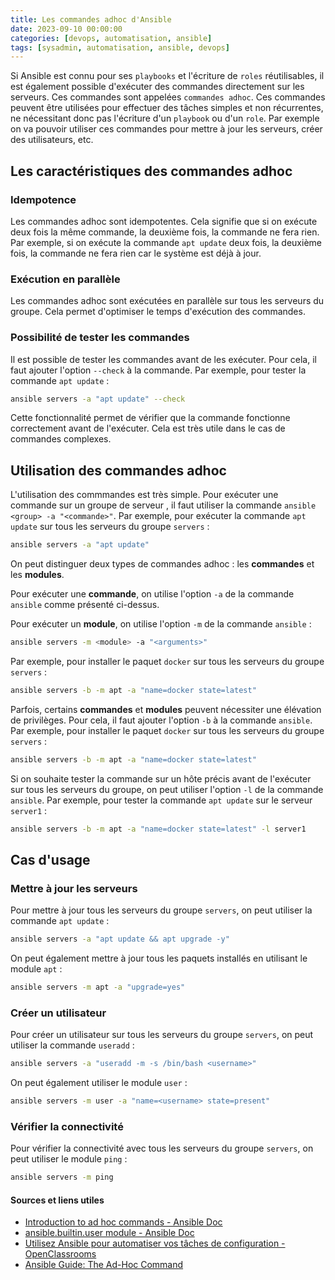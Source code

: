 ```yaml
---
title: Les commandes adhoc d'Ansible
date: 2023-09-10 00:00:00  
categories: [devops, automatisation, ansible]
tags: [sysadmin, automatisation, ansible, devops]
---
```


Si Ansible est connu pour ses `playbooks` et l'écriture de `roles` réutilisables, il est également possible d'exécuter des commandes directement sur les serveurs. Ces commandes sont appelées `commandes adhoc`. Ces commandes peuvent être utilisées pour effectuer des tâches simples et non récurrentes, ne nécessitant donc pas l'écriture d'un `playbook` ou d'un `role`. Par exemple on va pouvoir utiliser ces commandes pour mettre à jour les serveurs, créer des utilisateurs, etc.

## Les caractéristiques des commandes adhoc

### Idempotence

Les commandes adhoc sont idempotentes. Cela signifie que si on exécute deux fois la même commande, la deuxième fois, la commande ne fera rien. Par exemple, si on exécute la commande `apt update` deux fois, la deuxième fois, la commande ne fera rien car le système est déjà à jour.

### Exécution en parallèle

Les commandes adhoc sont exécutées en parallèle sur tous les serveurs du groupe. Cela permet d'optimiser le temps d'exécution des commandes.

### Possibilité de tester les commandes

Il est possible de tester les commandes avant de les exécuter. Pour cela, il faut ajouter l'option `--check` à la commande. Par exemple, pour tester la commande `apt update` :

```bash
ansible servers -a "apt update" --check
```

Cette fonctionnalité permet de vérifier que la commande fonctionne correctement avant de l'exécuter. Cela est très utile dans le cas de commandes complexes.


## Utilisation des commandes adhoc

L'utilisation des commmandes est très simple. Pour exécuter une commande sur un groupe de serveur <group>, il faut utiliser la commande `ansible <group> -a "<commande>"`. Par exemple, pour exécuter la commande `apt update` sur tous les serveurs du groupe `servers` :

```bash
ansible servers -a "apt update"
```

On peut distinguer deux types de commandes adhoc : les **commandes** et les **modules**.

Pour exécuter une **commande**, on utilise l'option `-a` de la commande `ansible` comme présenté ci-dessus. 

Pour exécuter un **module**, on utilise l'option `-m` de la commande `ansible` :

```bash
ansible servers -m <module> -a "<arguments>"
```

Par exemple, pour installer le paquet `docker` sur tous les serveurs du groupe `servers` :

```bash
ansible servers -b -m apt -a "name=docker state=latest"
```

Parfois, certains **commandes** et **modules** peuvent nécessiter une élévation de privilèges. Pour cela, il faut ajouter l'option `-b` à la commande `ansible`. Par exemple, pour installer le paquet `docker` sur tous les serveurs du groupe `servers` :

```bash
ansible servers -b -m apt -a "name=docker state=latest"
```

Si on souhaite tester la commande sur un hôte précis avant de l'exécuter sur tous les serveurs du groupe, on peut utiliser l'option `-l` de la commande `ansible`. Par exemple, pour tester la commande `apt update` sur le serveur `server1` :

```bash
ansible servers -b -m apt -a "name=docker state=latest" -l server1
```

## Cas d'usage

### Mettre à jour les serveurs

Pour mettre à jour tous les serveurs du groupe `servers`, on peut utiliser la commande `apt update` :

```bash
ansible servers -a "apt update && apt upgrade -y"
```

On peut également mettre à jour tous les paquets installés en utilisant le module `apt` :

```bash
ansible servers -m apt -a "upgrade=yes"
```

### Créer un utilisateur

Pour créer un utilisateur sur tous les serveurs du groupe `servers`, on peut utiliser la commande `useradd` :

```bash
ansible servers -a "useradd -m -s /bin/bash <username>"
```

On peut également utiliser le module `user` :

```bash
ansible servers -m user -a "name=<username> state=present"
```

### Vérifier la connectivité

Pour vérifier la connectivité avec tous les serveurs du groupe `servers`, on peut utiliser le module `ping` :

```bash
ansible servers -m ping
```

#### Sources et liens utiles

- [Introduction to ad hoc commands - Ansible Doc](https://docs.ansible.com/ansible/latest/command_guide/intro_adhoc.html)
- [ansible.builtin.user module - Ansible Doc](https://docs.ansible.com/ansible/latest/collections/ansible/builtin/user_module.html)
- [Utilisez Ansible pour automatiser vos tâches de configuration - OpenClassrooms](https://openclassrooms.com/fr/courses/2035796-utilisez-ansible-pour-automatiser-vos-taches-de-configuration)
- [Ansible Guide: The Ad-Hoc Command](https://www.howtoforge.com/ansible-guide-ad-hoc-command/)